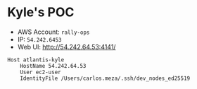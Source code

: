 #
# Kyle's POC
* AWS Account: `rally-ops`
* IP: `54.242.6453`
* Web UI: http://54.242.64.53:4141/
```
Host atlantis-kyle
	HostName 54.242.64.53
	User ec2-user
	IdentityFile /Users/carlos.meza/.ssh/dev_nodes_ed25519
```
<!--stackedit_data:
eyJoaXN0b3J5IjpbLTE2NTA2MzMxODVdfQ==
-->
